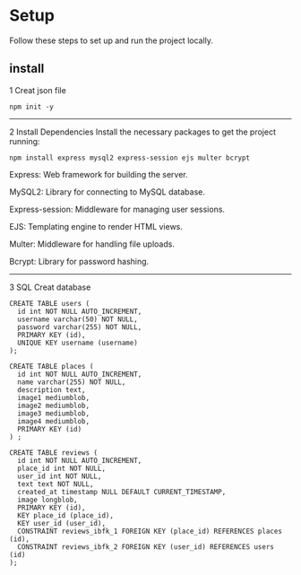 # Setup
Follow these steps to set up and run the project locally.

## install

1 Creat json file

```
npm init -y
```

---

2  Install Dependencies
Install the necessary packages to get the project running:

```
npm install express mysql2 express-session ejs multer bcrypt
```

Express: Web framework for building the server.

MySQL2: Library for connecting to MySQL database.

Express-session: Middleware for managing user sessions.

EJS: Templating engine to render HTML views.

Multer: Middleware for handling file uploads.

Bcrypt: Library for password hashing.


---

3 SQL
Creat database

```
CREATE TABLE users (
  id int NOT NULL AUTO_INCREMENT,
  username varchar(50) NOT NULL,
  password varchar(255) NOT NULL,
  PRIMARY KEY (id),
  UNIQUE KEY username (username)
);

CREATE TABLE places (
  id int NOT NULL AUTO_INCREMENT,
  name varchar(255) NOT NULL,
  description text,
  image1 mediumblob,
  image2 mediumblob,
  image3 mediumblob,
  image4 mediumblob,
  PRIMARY KEY (id)
) ;

CREATE TABLE reviews (
  id int NOT NULL AUTO_INCREMENT,
  place_id int NOT NULL,
  user_id int NOT NULL,
  text text NOT NULL,
  created_at timestamp NULL DEFAULT CURRENT_TIMESTAMP,
  image longblob,
  PRIMARY KEY (id),
  KEY place_id (place_id),
  KEY user_id (user_id),
  CONSTRAINT reviews_ibfk_1 FOREIGN KEY (place_id) REFERENCES places (id),
  CONSTRAINT reviews_ibfk_2 FOREIGN KEY (user_id) REFERENCES users (id)
);
```
